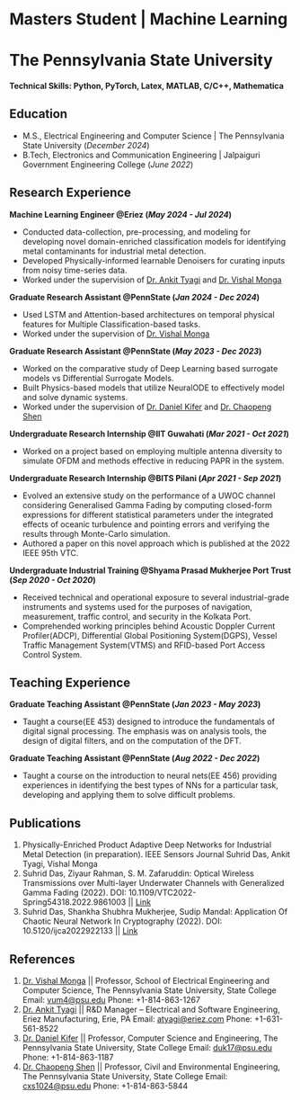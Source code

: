 # Masters Student | Machine Learning
# The Pennsylvania State University

#### Technical Skills: Python, PyTorch, Latex, MATLAB, C/C++, Mathematica

## Education					       		
- M.S., Electrical Engineering and Computer Science	| The Pennsylvania State University (_December 2024_)	 			        		
- B.Tech, Electronics and Communication Engineering | Jalpaiguri Government Engineering College (_June 2022_)

## Research Experience
**Machine Learning Engineer @Eriez (_May 2024 - Jul 2024_)**
- Conducted data-collection, pre-processing, and modeling for developing novel domain-enriched classification models for identifying metal contaminants for industrial metal detection. 
- Developed Physically-informed learnable Denoisers for curating inputs from noisy time-series data.
- Worked under the supervision of [Dr. Ankit Tyagi](https://www.linkedin.com/in/antyagi5/) and [Dr. Vishal Monga](https://www.linkedin.com/in/vishal-monga-a639153/)

**Graduate Research Assistant @PennState (_Jan 2024 - Dec 2024_)**
- Used LSTM and Attention-based architectures on temporal physical features for Multiple Classification-based tasks.
- Worked under the supervision of [Dr. Vishal Monga](https://www.linkedin.com/in/vishal-monga-a639153/)

**Graduate Research Assistant @PennState (_May 2023 - Dec 2023_)**
- Worked on the comparative study of Deep Learning based surrogate models vs Differential Surrogate Models.
- Built Physics-based models that utilize NeuralODE to effectively model and solve dynamic systems.
- Worked under the supervision of [Dr. Daniel Kifer](https://www.linkedin.com/in/danielkifer/) and [Dr. Chaopeng Shen](https://www.linkedin.com/in/chaopeng/)

**Undergraduate Research Internship @IIT Guwahati (_Mar 2021 - Oct 2021_)**
- Worked on a project based on employing multiple antenna diversity to simulate OFDM and methods effective in reducing PAPR in the system. 

**Undergraduate Research Internship @BITS Pilani (_Apr 2021 - Sep 2021_)**
- Evolved an extensive study on the performance of a UWOC channel considering Generalised Gamma Fading by computing closed-form expressions for different statistical parameters under the integrated effects of oceanic turbulence and pointing errors and verifying the results through Monte-Carlo simulation.
- Authored a paper on this novel approach which is published at the 2022 IEEE 95th VTC.

**Undergraduate Industrial Training @Shyama Prasad Mukherjee Port Trust (_Sep 2020 - Oct 2020_)**
- Received technical and operational exposure to several industrial-grade instruments and systems used for the purposes of navigation, measurement, traffic control, and security in the Kolkata Port.
- Comprehended working principles behind Acoustic Doppler Current Profiler(ADCP), Differential Global Positioning System(DGPS), Vessel Traffic Management System(VTMS) and RFID-based Port Access Control System.

## Teaching Experience
**Graduate Teaching Assistant @PennState (_Jan 2023 - May 2023_)**
- Taught a course(EE 453) designed to introduce the fundamentals of digital signal processing. The emphasis was on analysis tools, the design of digital filters, and on the computation of the DFT.

**Graduate Teaching Assistant @PennState (_Aug 2022 - Dec 2022_)**
- Taught a course on the introduction to neural nets(EE 456) providing experiences in identifying the best types of NNs for a particular task, developing and applying them to solve difficult problems.

## Publications
1. Physically-Enriched Product Adaptive Deep Networks for Industrial Metal Detection (in preparation). IEEE Sensors Journal Suhrid Das, Ankit Tyagi, Vishal Monga
2. Suhrid Das, Ziyaur Rahman, S. M. Zafaruddin: Optical Wireless Transmissions over Multi-layer Underwater Channels with Generalized Gamma Fading (2022). DOI: 10.1109/VTC2022-Spring54318.2022.9861003 || [Link](https://ieeexplore.ieee.org/abstract/document/9861003)
3. Suhrid Das, Shankha Shubhra Mukherjee, Sudip Mandal: Application Of Chaotic Neural Network In Cryptography (2022). DOI: 10.5120/ijca2022922133 || [Link](https://www.ijcaonline.org/archives/volume184/number13/32388-2022922133/)

## References
1. [Dr. Vishal Monga](https://www.eecs.psu.edu/departments/directory-detail-g.aspx?q=VUM4) || Professor, School of Electrical Engineering and Computer Science, The Pennsylvania State University, State College Email: vum4@psu.edu Phone: +1-814-863-1267
2. [Dr. Ankit Tyagi](https://www.linkedin.com/in/antyagi5/) || R&D Manager – Electrical and Software Engineering, Eriez Manufacturing, Erie, PA Email: atyagi@eriez.com Phone: +1-631-561-8522
3. [Dr. Daniel Kifer](https://www.cse.psu.edu/~duk17/) || Professor, Computer Science and Engineering, The Pennsylvania State University, State College Email: duk17@psu.edu Phone: +1-814-863-1187
4. [Dr. Chaopeng Shen](https://water.engr.psu.edu/shen/) || Professor, Civil and Environmental Engineering, The Pennsylvania State University, State College Email: cxs1024@psu.edu Phone: +1-814-863-5844
   

   

